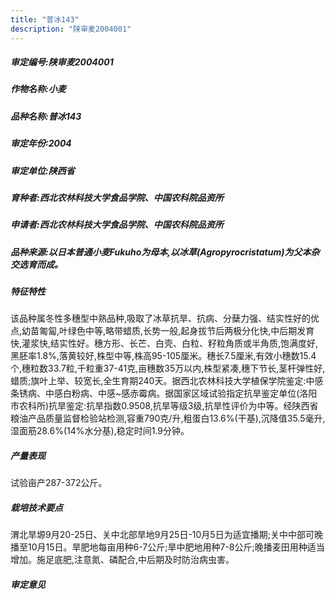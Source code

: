 ```yaml
---
title: "普冰143"
description: "陕审麦2004001"
---
```

##### 审定编号:陕审麦2004001

##### 作物名称:小麦

##### 品种名称:普冰143

##### 审定年份:2004

##### 审定单位:陕西省

##### 育种者:西北农林科技大学食品学院、中国农科院品资所

##### 申请者:西北农林科技大学食品学院、中国农科院品资所

##### 品种来源:以日本普通小麦Fukuho为母本,以冰草(Agropyrocristatum)为父本杂交选育而成。

##### 特征特性
该品种属冬性多穗型中熟品种,吸取了冰草抗旱、抗病、分蘖力强、结实性好的优点,幼苗匍匐,叶绿色中等,略带蜡质,长势一般,起身拔节后两极分化快,中后期发育快,灌浆快,结实性好。穗方形、长芒、白壳、白粒、籽粒角质或半角质,饱满度好,黑胚率1.8%,落黄较好,株型中等,株高95-105厘米。穗长7.5厘米,有效小穗数15.4个,穗粒数33.7粒,千粒重37-41克,亩穗数35万以内,株型紧凑,穗下节长,茎杆弹性好,蜡质;旗叶上举、较宽长,全生育期240天。据西北农林科技大学植保学院鉴定:中感条锈病、中感白粉病、中感~感赤霉病。据国家区域试验指定抗旱鉴定单位(洛阳市农科所)抗旱鉴定:抗旱指数0.9508,抗旱等级3级,抗旱性评价为中等。经陕西省粮油产品质量监督检验站检测,容重790克/升,粗蛋白13.6%(干基),沉降值35.5毫升,湿面筋28.6%(14%水分基),稳定时间1.9分钟。

##### 产量表现
试验亩产287-372公斤。

##### 栽培技术要点
渭北旱塬9月20-25日、关中北部旱地9月25日-10月5日为适宜播期;关中中部可晚播至10月15日。旱肥地每亩用种6-7公斤;旱中肥地用种7-8公斤;晚播麦田用种适当增加。施足底肥,注意氮、磷配合,中后期及时防治病虫害。

##### 审定意见

